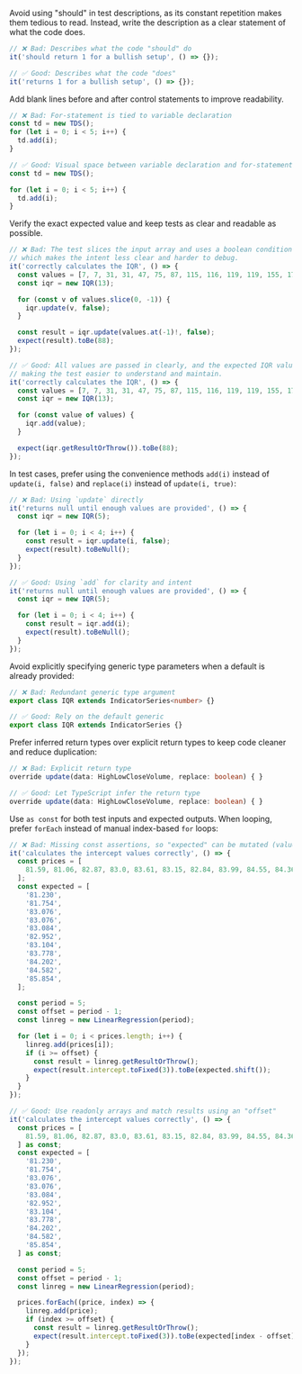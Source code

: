 Avoid using "should" in test descriptions, as its constant repetition makes them tedious to read. Instead, write the description as a clear statement of what the code does.

```ts
// ❌ Bad: Describes what the code "should" do
it('should return 1 for a bullish setup', () => {});

// ✅ Good: Describes what the code "does"
it('returns 1 for a bullish setup', () => {});
```

Add blank lines before and after control statements to improve readability.

```ts
// ❌ Bad: For-statement is tied to variable declaration
const td = new TDS();
for (let i = 0; i < 5; i++) {
  td.add(i);
}

// ✅ Good: Visual space between variable declaration and for-statement
const td = new TDS();

for (let i = 0; i < 5; i++) {
  td.add(i);
}
```

Verify the exact expected value and keep tests as clear and readable as possible.

```ts
// ❌ Bad: The test slices the input array and uses a boolean condition to assert the result,
// which makes the intent less clear and harder to debug.
it('correctly calculates the IQR', () => {
  const values = [7, 7, 31, 31, 47, 75, 87, 115, 116, 119, 119, 155, 177];
  const iqr = new IQR(13);

  for (const v of values.slice(0, -1)) {
    iqr.update(v, false);
  }

  const result = iqr.update(values.at(-1)!, false);
  expect(result).toBe(88);
});

// ✅ Good: All values are passed in clearly, and the expected IQR value is asserted directly,
// making the test easier to understand and maintain.
it('correctly calculates the IQR', () => {
  const values = [7, 7, 31, 31, 47, 75, 87, 115, 116, 119, 119, 155, 177];
  const iqr = new IQR(13);

  for (const value of values) {
    iqr.add(value);
  }

  expect(iqr.getResultOrThrow()).toBe(88);
});
```

In test cases, prefer using the convenience methods `add(i)` instead of `update(i, false)` and `replace(i)` instead of `update(i, true)`:

```ts
// ❌ Bad: Using `update` directly
it('returns null until enough values are provided', () => {
  const iqr = new IQR(5);

  for (let i = 0; i < 4; i++) {
    const result = iqr.update(i, false);
    expect(result).toBeNull();
  }
});

// ✅ Good: Using `add` for clarity and intent
it('returns null until enough values are provided', () => {
  const iqr = new IQR(5);

  for (let i = 0; i < 4; i++) {
    const result = iqr.add(i);
    expect(result).toBeNull();
  }
});
```

Avoid explicitly specifying generic type parameters when a default is already provided:

```ts
// ❌ Bad: Redundant generic type argument
export class IQR extends IndicatorSeries<number> {}

// ✅ Good: Rely on the default generic
export class IQR extends IndicatorSeries {}
```

Prefer inferred return types over explicit return types to keep code cleaner and reduce duplication:

```ts
// ❌ Bad: Explicit return type
override update(data: HighLowCloseVolume, replace: boolean) { }

// ✅ Good: Let TypeScript infer the return type
override update(data: HighLowCloseVolume, replace: boolean) { }
```

Use `as const` for both test inputs and expected outputs. When looping, prefer `forEach` instead of manual index-based `for` loops:

```ts
// ❌ Bad: Missing const assertions, so "expected" can be mutated (values shifted)
it('calculates the intercept values correctly', () => {
  const prices = [
    81.59, 81.06, 82.87, 83.0, 83.61, 83.15, 82.84, 83.99, 84.55, 84.36, 85.53, 86.54, 86.89, 87.77, 87.29,
  ];
  const expected = [
    '81.230',
    '81.754',
    '83.076',
    '83.076',
    '83.084',
    '82.952',
    '83.104',
    '83.778',
    '84.202',
    '84.582',
    '85.854',
  ];

  const period = 5;
  const offset = period - 1;
  const linreg = new LinearRegression(period);

  for (let i = 0; i < prices.length; i++) {
    linreg.add(prices[i]);
    if (i >= offset) {
      const result = linreg.getResultOrThrow();
      expect(result.intercept.toFixed(3)).toBe(expected.shift());
    }
  }
});

// ✅ Good: Use readonly arrays and match results using an "offset"
it('calculates the intercept values correctly', () => {
  const prices = [
    81.59, 81.06, 82.87, 83.0, 83.61, 83.15, 82.84, 83.99, 84.55, 84.36, 85.53, 86.54, 86.89, 87.77, 87.29,
  ] as const;
  const expected = [
    '81.230',
    '81.754',
    '83.076',
    '83.076',
    '83.084',
    '82.952',
    '83.104',
    '83.778',
    '84.202',
    '84.582',
    '85.854',
  ] as const;

  const period = 5;
  const offset = period - 1;
  const linreg = new LinearRegression(period);

  prices.forEach((price, index) => {
    linreg.add(price);
    if (index >= offset) {
      const result = linreg.getResultOrThrow();
      expect(result.intercept.toFixed(3)).toBe(expected[index - offset]);
    }
  });
});
```

